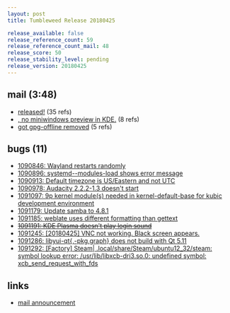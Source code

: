 ```yaml
---
layout: post
title: Tumbleweed Release 20180425

release_available: false
release_reference_count: 59
release_reference_count_mail: 48
release_score: 50
release_stability_level: pending
release_version: 20180425
---
```


## mail (3:48)

- [released!](https://lists.opensuse.org/opensuse-factory/2018-04/msg00820.html) (35 refs)
- [, no miniwindows preview in KDE.](https://lists.opensuse.org/opensuse-factory/2018-04/msg00878.html) (8 refs)
- [got gpg-offline removed](https://lists.opensuse.org/opensuse-factory/2018-04/msg00826.html) (5 refs)

## bugs (11)

<!--more-->

- [1090846: Wayland restarts randomly](https://bugzilla.opensuse.org/show_bug.cgi?id=1090846)
- [1090896: systemd--modules-load shows error message](https://bugzilla.opensuse.org/show_bug.cgi?id=1090896)
- [1090913: Default timezone is US/Eastern and not UTC](https://bugzilla.opensuse.org/show_bug.cgi?id=1090913)
- [1090978: Audacity 2.2.2-1.3 doesn't start](https://bugzilla.opensuse.org/show_bug.cgi?id=1090978)
- [1091097: 9p kernel module(s) needed in kernel-default-base for kubic development environment](https://bugzilla.opensuse.org/show_bug.cgi?id=1091097)
- [1091179: Update samba to 4.8.1](https://bugzilla.opensuse.org/show_bug.cgi?id=1091179)
- [1091185: weblate uses different formatting than gettext](https://bugzilla.opensuse.org/show_bug.cgi?id=1091185)
- ~~[1091191: KDE Plasma doesn't play login sound](https://bugzilla.opensuse.org/show_bug.cgi?id=1091191)~~
- [1091245: [20180425] VNC not working. Black screen appears.](https://bugzilla.opensuse.org/show_bug.cgi?id=1091245)
- [1091286: libyui-qt{,-pkg,graph} does not build with Qt 5.11](https://bugzilla.opensuse.org/show_bug.cgi?id=1091286)
- [1091292: [Factory] Steam| .local/share/Steam/ubuntu12_32/steam: symbol lookup error: /usr/lib/libxcb-dri3.so.0: undefined symbol: xcb_send_request_with_fds](https://bugzilla.opensuse.org/show_bug.cgi?id=1091292)



## links

- [mail announcement](https://lists.opensuse.org/opensuse-factory/2018-04/msg00816.html)
